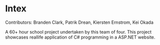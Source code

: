 # Intex

Contributors: Branden Clark, Patrik Drean, Kiersten Ernstrom, Kei Okada

A 60+ hour school project undertaken by this team of four. This project showcases reallife application of C# programming in a ASP.NET website.
